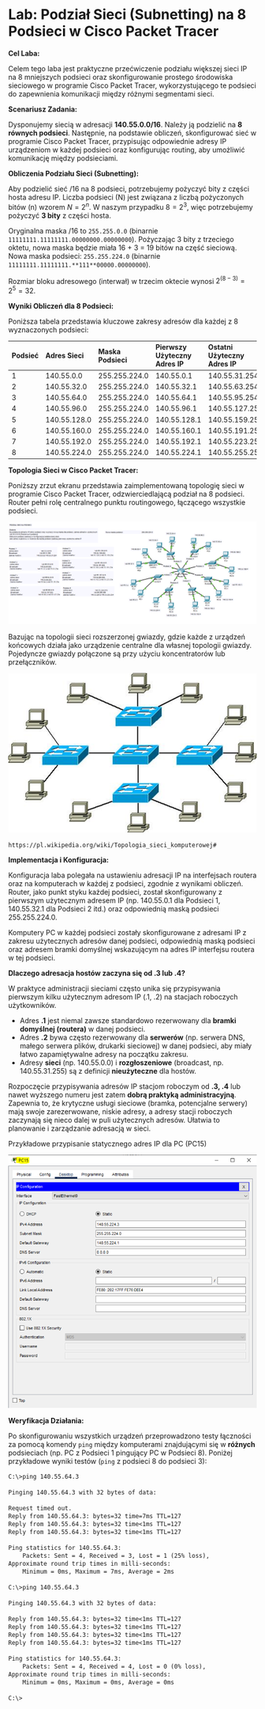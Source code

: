 # Lab: Podział Sieci (Subnetting) na 8 Podsieci w Cisco Packet Tracer

**Cel Laba:**

Celem tego laba jest praktyczne przećwiczenie podziału większej sieci IP na 8 mniejszych podsieci oraz skonfigurowanie prostego środowiska sieciowego w programie Cisco Packet Tracer, wykorzystującego te podsieci do zapewnienia komunikacji między różnymi segmentami sieci.

**Scenariusz Zadania:**

Dysponujemy siecią w adresacji **140.55.0.0/16**. Należy ją podzielić na **8 równych podsieci**. Następnie, na podstawie obliczeń, skonfigurować sieć w programie Cisco Packet Tracer, przypisując odpowiednie adresy IP urządzeniom w każdej podsieci oraz konfigurując routing, aby umożliwić komunikację między podsieciami.

**Obliczenia Podziału Sieci (Subnetting):**

Aby podzielić sieć /16 na 8 podsieci, potrzebujemy pożyczyć bity z części hosta adresu IP. Liczba podsieci (N) jest związana z liczbą pożyczonych bitów (n) wzorem $N = 2^n$. W naszym przypadku $8 = 2^3$, więc potrzebujemy pożyczyć **3 bity** z części hosta.

Oryginalna maska /16 to `255.255.0.0` (binarnie `11111111.11111111.00000000.00000000`).
Pożyczając 3 bity z trzeciego oktetu, nowa maska będzie miała 16 + 3 = 19 bitów na część sieciową.
Nowa maska podsieci: `255.255.224.0` (binarnie `11111111.11111111.**111**00000.00000000`).

Rozmiar bloku adresowego (interwał) w trzecim oktecie wynosi $2^{(8-3)} = 2^5 = 32$.

**Wyniki Obliczeń dla 8 Podsieci:**

Poniższa tabela przedstawia kluczowe zakresy adresów dla każdej z 8 wyznaczonych podsieci:

| Podsieć | Adres Sieci     | Maska Podsieci  | Pierwszy Użyteczny Adres IP | Ostatni Użyteczny Adres IP | Adres Rozgłoszeniowy (Broadcast) |
| :------ | :-------------- | :-------------- | :------------------------- | :------------------------ | :----------------------------- |
| 1       | 140.55.0.0      | 255.255.224.0   | 140.55.0.1                 | 140.55.31.254             | 140.55.31.255                  |
| 2       | 140.55.32.0     | 255.255.224.0   | 140.55.32.1                | 140.55.63.254             | 140.55.63.255                  |
| 3       | 140.55.64.0     | 255.255.224.0   | 140.55.64.1                | 140.55.95.254             | 140.55.95.255                  |
| 4       | 140.55.96.0     | 255.255.224.0   | 140.55.96.1                | 140.55.127.254            | 140.55.127.255                 |
| 5       | 140.55.128.0    | 255.255.224.0   | 140.55.128.1               | 140.55.159.254            | 140.55.159.255                 |
| 6       | 140.55.160.0    | 255.255.224.0   | 140.55.160.1               | 140.55.191.254            | 140.55.191.255                 |
| 7       | 140.55.192.0    | 255.255.224.0   | 140.55.192.1               | 140.55.223.254            | 140.55.223.255                 |
| 8       | 140.55.224.0    | 255.255.224.0   | 140.55.224.1               | 140.55.255.254            | 140.55.255.255                 |

**Topologia Sieci w Cisco Packet Tracer:**

Poniższy zrzut ekranu przedstawia zaimplementowaną topologię sieci w programie Cisco Packet Tracer, odzwierciedlającą podział na 8 podsieci. Router pełni rolę centralnego punktu routingowego, łączącego wszystkie podsieci.

![Topologia Laba Subnetting 8 Podsieci](images/topology-cisco-exStar-img.PNG)

Bazując na topologii sieci rozszerzonej gwiazdy, gdzie każde z urządzeń końcowych działa jako urządzenie centralne dla własnej topologii gwiazdy. Pojedyncze gwiazdy połączone są przy użyciu koncentratorów lub przełączników.

![Topologia rozszerzonej gwiazdy](images/topology-extended-star.jpeg)

```
https://pl.wikipedia.org/wiki/Topologia_sieci_komputerowej#
```

**Implementacja i Konfiguracja:**

Konfiguracja laba polegała na ustawieniu adresacji IP na interfejsach routera oraz na komputerach w każdej z podsieci, zgodnie z wynikami obliczeń. Router, jako punkt styku każdej podsieci, został skonfigurowany z pierwszym użytecznym adresem IP (np. 140.55.0.1 dla Podsieci 1, 140.55.32.1 dla Podsieci 2 itd.) oraz odpowiednią maską podsieci 255.255.224.0.

Komputery PC w każdej podsieci zostały skonfigurowane z adresami IP z zakresu użytecznych adresów danej podsieci, odpowiednią maską podsieci oraz adresem bramki domyślnej wskazującym na adres IP interfejsu routera w tej podsieci.

**Dlaczego adresacja hostów zaczyna się od .3 lub .4?**

W praktyce administracji sieciami często unika się przypisywania pierwszym kilku użytecznym adresom IP (.1, .2) na stacjach roboczych użytkowników.

* Adres **.1** jest niemal zawsze standardowo rezerwowany dla **bramki domyślnej (routera)** w danej podsieci.
* Adres **.2** bywa często rezerwowany dla **serwerów** (np. serwera DNS, małego serwera plików, drukarki sieciowej) w danej podsieci, aby miały łatwo zapamiętywalne adresy na początku zakresu.
* Adresy **sieci** (np. 140.55.0.0) i **rozgłoszeniowe** (broadcast, np. 140.55.31.255) są z definicji **nieużyteczne** dla hostów.

Rozpoczęcie przypisywania adresów IP stacjom roboczym od **.3, .4** lub nawet wyższego numeru jest zatem **dobrą praktyką administracyjną**. Zapewnia to, że krytyczne usługi sieciowe (bramka, potencjalne serwery) mają swoje zarezerwowane, niskie adresy, a adresy stacji roboczych zaczynają się nieco dalej w puli użytecznych adresów. Ułatwia to planowanie i zarządzanie adresacją w sieci.

Przykładowe przypisanie statycznego adres IP dla PC (PC15)

![Przypisanie ip](images/pc15-static_address.PNG)

**Weryfikacja Działania:**

Po skonfigurowaniu wszystkich urządzeń przeprowadzono testy łączności za pomocą komendy `ping` między komputerami znajdującymi się w **różnych** podsieciach (np. PC z Podsieci 1 pingujący PC w Podsieci 8). Poniżej przykładowe wyniki testów (`ping` z podsieci 8 do podsieci 3):

```cli
C:\>ping 140.55.64.3

Pinging 140.55.64.3 with 32 bytes of data:

Request timed out.
Reply from 140.55.64.3: bytes=32 time=7ms TTL=127
Reply from 140.55.64.3: bytes=32 time<1ms TTL=127
Reply from 140.55.64.3: bytes=32 time<1ms TTL=127

Ping statistics for 140.55.64.3:
    Packets: Sent = 4, Received = 3, Lost = 1 (25% loss),
Approximate round trip times in milli-seconds:
    Minimum = 0ms, Maximum = 7ms, Average = 2ms

C:\>ping 140.55.64.3

Pinging 140.55.64.3 with 32 bytes of data:

Reply from 140.55.64.3: bytes=32 time<1ms TTL=127
Reply from 140.55.64.3: bytes=32 time<1ms TTL=127
Reply from 140.55.64.3: bytes=32 time<1ms TTL=127
Reply from 140.55.64.3: bytes=32 time<1ms TTL=127

Ping statistics for 140.55.64.3:
    Packets: Sent = 4, Received = 4, Lost = 0 (0% loss),
Approximate round trip times in milli-seconds:
    Minimum = 0ms, Maximum = 0ms, Average = 0ms

C:\>
